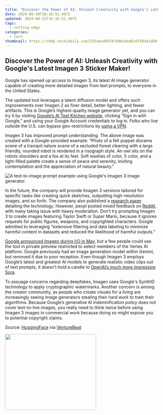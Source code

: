```yaml
---
title: "Discover the Power of AI: Unleash Creativity with Google's Latest Imagen 3 Sticker Maker!"
date: 2024-08-30T16:16:51.497Z
updated: 2024-08-31T16:16:51.497Z
tags:
  - cutting-edge
categories:
  - tech
thumbnail: https://thmb.techidaily.com/255abe49d787e06c0ed6c6f504e1d68fdfd70d2804f8cd2447f9f7cced35cd22.jpg
---
```


## Discover the Power of AI: Unleash Creativity with Google's Latest Imagen 3 Sticker Maker!

Google has opened up access to Imagen 3, its latest AI image generator capable of creating more detailed images from text prompts, to everyone in the United States.

 The updated tool leverages a latent diffusion model and offers such improvements over Imagen 2 as finer detail, better lighting, and fewer artifacts. This is Google’s highest-quality image generator yet, and you can try it by visiting [Google’s AI Test Kitchen website](https://aitestkitchen.withgoogle.com/tools/image-fx), clicking “Sign in with Google,” and using your Google Account credentials to log in. Folks who live outside the U.S. can bypass geo-restrictions by [using a VPN](https://some-techniques.techidaily.com/updated-ffmpeg-audioscape-maintaining-original-audio-formats/).

 Imagen 3 has improved prompt understanding. The above image was created with a Google-provided example: “Photo of a felt puppet diorama scene of a tranquil nature scene of a secluded forest clearing with a large friendly, rounded robot is rendered in a risograph style. An owl sits on the robots shoulders and a fox at its feet. Soft washes of color, 5 color, and a light-filled palette create a sense of peace and serenity, inviting contemplation and the appreciation of natural beauty."

![A text-to-image prompt example using Google's Imagen 3 image generator.](https://static1.howtogeekimages.com/wordpress/wp-content/uploads/2024/08/google-imagen-3-image-generator-prompt-example.png) 

 In the future, the company will provide Imagen 3 versions tailored for specific tasks like creating quick sketches, outputting high-resolution images, and so forth. The company also published a [research paper](https://arxiv.org/abs/2408.07009) detailing the technology. However, peopl posted mixed feedback on [Reddit](https://www.reddit.com/r/Bard/comments/1eo3ge9/comment/lhgrw57/), with many taking issue with heavy moderation. Don’t try prompting Imagen 3 to create images featuring Taylor Swift or Super Mario, because it ignores requests for public figures, weapons, and copyrighted characters. Google admitted to leveraging “extensive filtering and data labeling to minimize harmful content in datasets and reduced the likelihood of harmful outputs.”

[Google announced Imagen during I/O in May](https://video-capture.techidaily.com/updated-in-2024-your-ultimate-guide-to-mac-audio-capture-via-audacity/), but a few people could use the tool in private preview restricted to select members of the Vertex AI platform. Google previously had an image generation model within Gemini, but removed it due to poor reception. Even though Imagen 3 employs Google’s latest and greatest AI models to generate realistic video clips out of text prompts, it doesn’t hold a candle to [OpenAI’s much more impressive Sora](https://some-guidance.techidaily.com/unveiling-the-art-of-cinematography-basic-shots-explained-for-2024/).

 To assuage concerns regarding deepfakes, Imagen uses Google's SynthID technology to apply cryptographic watermarks. Another concern is among the creator community, as people who create visuals for a living are increasingly seeing image generators stealing their hard work to train their algorithms. Because Google’s generative AI indemnification policy does not cover text-to-live images, you really need to think twice before using Imagen 3 images in commercial work because doing so might expose you to potential copyright claims.

 Source: [HuggingFace](https://huggingface.co/papers/2408.07009) via [VentureBeat](https://venturebeat.com/ai/google-quietly-opens-imagen-3-access-to-all-u-s-users/)

<ins class="adsbygoogle"
     style="display:block"
     data-ad-format="autorelaxed"
     data-ad-client="ca-pub-7571918770474297"
     data-ad-slot="1223367746"></ins>



<ins class="adsbygoogle"
     style="display:block"
     data-ad-client="ca-pub-7571918770474297"
     data-ad-slot="8358498916"
     data-ad-format="auto"
     data-full-width-responsive="true"></ins>



<!-- affiliate ads begin -->
<a href="https://dhgate.sjv.io/c/5597632/1678785/12108" target="_top" id="1678785"><img src="//a.impactradius-go.com/display-ad/12108-1678785" border="0" alt="" width="300" height="250"/></a>
<!-- affiliate ads end -->